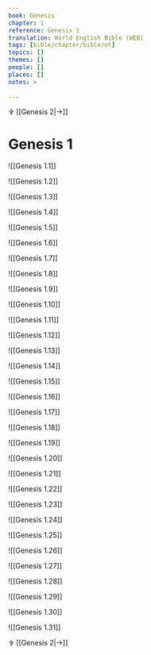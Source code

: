 ```yaml
---
book: Genesis
chapter: 1
reference: Genesis 1
translation: World English Bible (WEB)
tags: [bible/chapter/bible/ot]
topics: []
themes: []
people: []
places: []
notes: >
  
---
```


✞ [[Genesis 2|->]]

# Genesis 1

![[Genesis 1.1]]

![[Genesis 1.2]]

![[Genesis 1.3]]

![[Genesis 1.4]]

![[Genesis 1.5]]

![[Genesis 1.6]]

![[Genesis 1.7]]

![[Genesis 1.8]]

![[Genesis 1.9]]

![[Genesis 1.10]]

![[Genesis 1.11]]

![[Genesis 1.12]]

![[Genesis 1.13]]

![[Genesis 1.14]]

![[Genesis 1.15]]

![[Genesis 1.16]]

![[Genesis 1.17]]

![[Genesis 1.18]]

![[Genesis 1.19]]

![[Genesis 1.20]]

![[Genesis 1.21]]

![[Genesis 1.22]]

![[Genesis 1.23]]

![[Genesis 1.24]]

![[Genesis 1.25]]

![[Genesis 1.26]]

![[Genesis 1.27]]

![[Genesis 1.28]]

![[Genesis 1.29]]

![[Genesis 1.30]]

![[Genesis 1.31]]

✞ [[Genesis 2|->]]
